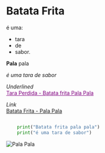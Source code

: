 # Batata Frita

é uma:
* tara
* de
* sabor.

**Pala** pala

*é uma tara de sabor*

*Underlined*  
<span style="color: purple; text-decoration: underline;">Tara Perdida - Batata frita Pala Pala</span>

*Link*  
[Batata Frita - Pala Pala](https://www.continente.pt/on/demandware.static/-/Sites-col-master-catalog/default/dwaac9b855/images/col/372/3727550-frente.jpg)


``` python

    print("Batata frita pala pala")
    print("é uma tara de sabor")

```
![Pala Pala](https://www.continente.pt/on/demandware.static/-/Sites-col-master-catalog/default/dwaac9b855/images/col/372/3727550-frente.jpg)
